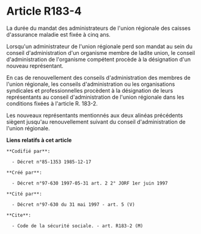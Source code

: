 # Article R183-4

La durée du mandat des administrateurs de l'union régionale des caisses d'assurance maladie est fixée à cinq ans.

Lorsqu'un administrateur de l'union régionale perd son mandat au sein du conseil d'administration d'un organisme membre de
ladite union, le conseil d'administration de l'organisme compétent procède à la désignation d'un nouveau représentant.

En cas de renouvellement des conseils d'administration des membres de l'union régionale, les conseils d'administration ou les
organisations syndicales et professionnelles procèdent à la désignation de leurs représentants au conseil d'administration de
l'union régionale dans les conditions fixées à l'article R. 183-2.

Les nouveaux représentants mentionnés aux deux alinéas précédents siègent jusqu'au renouvellement suivant du conseil
d'administration de l'union régionale.

**Liens relatifs à cet article**

	**Codifié par**:

	  - Décret n°85-1353 1985-12-17

	**Créé par**:

	  - Décret n°97-630 1997-05-31 art. 2 2° JORF 1er juin 1997

	**Cité par**:

	  - Décret n°97-630 du 31 mai 1997 - art. 5 (V)

	**Cite**:

	  - Code de la sécurité sociale. - art. R183-2 (M)
